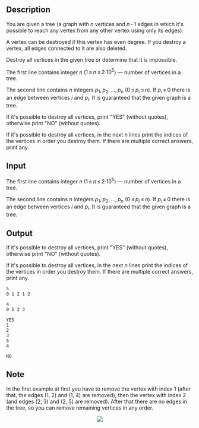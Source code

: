 ## Description

<div><p>You are given a tree (a graph with <span class="tex-span"><i>n</i></span> vertices and <span class="tex-span"><i>n</i> - 1</span> edges in which it's possible to reach any vertex from any other vertex using only its edges).</p><p>A vertex can be destroyed if this vertex has even degree. If you destroy a vertex, all edges connected to it are also deleted.</p><p>Destroy all vertices in the given tree or determine that it is impossible.</p></div><div class="input-specification"><p>The first line contains integer <span class="tex-span"><i>n</i></span> (<span class="tex-span">1 ≤ <i>n</i> ≤ 2·10<sup class="upper-index">5</sup></span>)&nbsp;— number of vertices in a tree.</p><p>The second line contains <span class="tex-span"><i>n</i></span> integers <span class="tex-span"><i>p</i><sub class="lower-index">1</sub>, <i>p</i><sub class="lower-index">2</sub>, ..., <i>p</i><sub class="lower-index"><i>n</i></sub></span> (<span class="tex-span">0 ≤ <i>p</i><sub class="lower-index"><i>i</i></sub> ≤ <i>n</i></span>). If <span class="tex-span"><i>p</i><sub class="lower-index"><i>i</i></sub> ≠ 0</span> there is an edge between vertices <span class="tex-span"><i>i</i></span> and <span class="tex-span"><i>p</i><sub class="lower-index"><i>i</i></sub></span>. It is guaranteed that the given graph is a tree.</p></div><div class="output-specification"><p>If it's possible to destroy all vertices, print "<span class="tex-font-style-tt">YES</span>" (without quotes), otherwise print "<span class="tex-font-style-tt">NO</span>" (without quotes).</p><p>If it's possible to destroy all vertices, in the next <span class="tex-span"><i>n</i></span> lines print the indices of the vertices in order you destroy them. If there are multiple correct answers, print any.</p></div>

## Input

<p>The first line contains integer <span class="tex-span"><i>n</i></span> (<span class="tex-span">1 ≤ <i>n</i> ≤ 2·10<sup class="upper-index">5</sup></span>)&nbsp;— number of vertices in a tree.</p><p>The second line contains <span class="tex-span"><i>n</i></span> integers <span class="tex-span"><i>p</i><sub class="lower-index">1</sub>, <i>p</i><sub class="lower-index">2</sub>, ..., <i>p</i><sub class="lower-index"><i>n</i></sub></span> (<span class="tex-span">0 ≤ <i>p</i><sub class="lower-index"><i>i</i></sub> ≤ <i>n</i></span>). If <span class="tex-span"><i>p</i><sub class="lower-index"><i>i</i></sub> ≠ 0</span> there is an edge between vertices <span class="tex-span"><i>i</i></span> and <span class="tex-span"><i>p</i><sub class="lower-index"><i>i</i></sub></span>. It is guaranteed that the given graph is a tree.</p>

## Output

<p>If it's possible to destroy all vertices, print "<span class="tex-font-style-tt">YES</span>" (without quotes), otherwise print "<span class="tex-font-style-tt">NO</span>" (without quotes).</p><p>If it's possible to destroy all vertices, in the next <span class="tex-span"><i>n</i></span> lines print the indices of the vertices in order you destroy them. If there are multiple correct answers, print any.</p>





```input1
5
0 1 2 1 2

```




```input2
4
0 1 2 3

```




```output1
YES
1
2
3
5
4

```




```output2
NO

```



## Note

<p>In the first example at first you have to remove the vertex with index 1 (after that, the edges (1, 2) and (1, 4) are removed), then the vertex with index 2 (and edges (2, 3) and (2, 5) are removed). After that there are no edges in the tree, so you can remove remaining vertices in any order.</p><center> <img class="tex-graphics" src="file://e3uWUuOh.png" style="max-width: 100.0%;max-height: 100.0%;"> </center>
